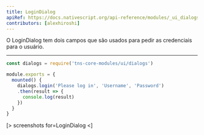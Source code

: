 ```yaml
---
title: LoginDialog
apiRef: https://docs.nativescript.org/api-reference/modules/_ui_dialogs_#login
contributors: [alexhiroshi]
---
```


O LoginDialog tem dois campos que são usados para pedir as credenciais para o usuário.

---

```javascript
const dialogs = require('tns-core-modules/ui/dialogs')

module.exports = {
  mounted() {
    dialogs.login('Please log in', 'Username', 'Password')
    .then(result => {
      console.log(result)
    })
  }
}
```

[> screenshots for=LoginDialog <]